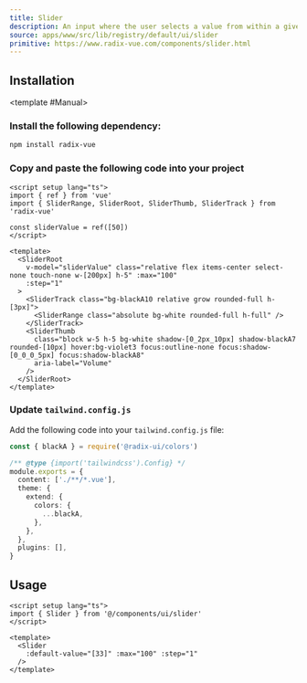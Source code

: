 ```yaml
---
title: Slider
description: An input where the user selects a value from within a given range.
source: apps/www/src/lib/registry/default/ui/slider 
primitive: https://www.radix-vue.com/components/slider.html
---
```


<ComponentPreview name="SliderDemo" /> 



## Installation

<TabPreview name="CLI">
<template #CLI>

```bash
npx shadcn-vue@latest add slider
```
</template>

<template #Manual>

<Steps>

### Install the following dependency:

```bash
npm install radix-vue
```

### Copy and paste the following code into your project

```vue
<script setup lang="ts">
import { ref } from 'vue'
import { SliderRange, SliderRoot, SliderThumb, SliderTrack } from 'radix-vue'

const sliderValue = ref([50])
</script>

<template>
  <SliderRoot
    v-model="sliderValue" class="relative flex items-center select-none touch-none w-[200px] h-5" :max="100"
    :step="1"
  >
    <SliderTrack class="bg-blackA10 relative grow rounded-full h-[3px]">
      <SliderRange class="absolute bg-white rounded-full h-full" />
    </SliderTrack>
    <SliderThumb
      class="block w-5 h-5 bg-white shadow-[0_2px_10px] shadow-blackA7 rounded-[10px] hover:bg-violet3 focus:outline-none focus:shadow-[0_0_0_5px] focus:shadow-blackA8"
      aria-label="Volume"
    />
  </SliderRoot>
</template>
```

### Update `tailwind.config.js`

Add the following code into your `tailwind.config.js` file:

```ts
const { blackA } = require('@radix-ui/colors')

/** @type {import('tailwindcss').Config} */
module.exports = {
  content: ['./**/*.vue'],
  theme: {
    extend: {
      colors: {
        ...blackA,
      },
    },
  },
  plugins: [],
}
```

</Steps>

</template>
</TabPreview>

## Usage

```vue
<script setup lang="ts">
import { Slider } from '@/components/ui/slider'
</script>

<template>
  <Slider
    :default-value="[33]" :max="100" :step="1"
  />
</template>
```